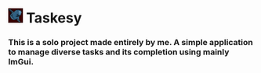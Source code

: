 <h1> <img src="./resources/icon/taskesy_icon.png" alt="Moon Fish - Taskesy's Icon, Default Version" width="30"> Taskesy </h1>

### This is a solo project made entirely by me. A simple application to manage diverse tasks and its completion using mainly ImGui.
